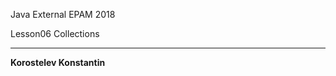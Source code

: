Java External EPAM 2018 

Lesson06 Collections 
_______________________  
**Korostelev Konstantin**  